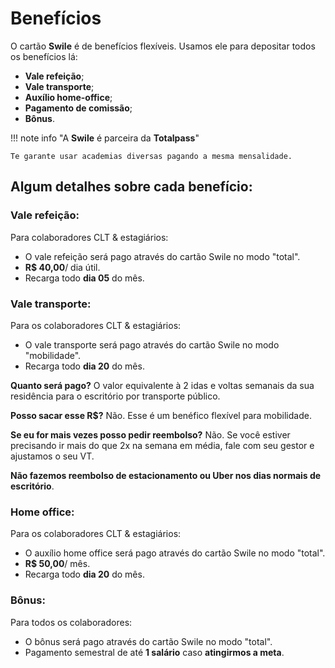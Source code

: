 # Benefícios

O cartão **Swile** é de benefícios flexíveis. Usamos ele para depositar todos os benefícios lá:

 - **Vale refeição**;
 - **Vale transporte**;
 - **Auxílio home-office**;
 - **Pagamento de comissão**;
 - **Bônus**.

!!! note info "A **Swile** é parceira da **Totalpass**" 

    Te garante usar academias diversas pagando a mesma mensalidade.

## Algum detalhes sobre cada benefício:

### Vale refeição:

Para colaboradores CLT & estagiários:

- O vale refeição será pago através do cartão Swile no modo "total".
- **R$ 40,00**/ dia útil.
- Recarga todo **dia 05** do mês.

### Vale transporte:

Para os colaboradores CLT & estagiários:

- O vale transporte será pago através do cartão Swile no modo "mobilidade". 
- Recarga todo **dia 20** do mês.

**Quanto será pago?** O valor equivalente à 2 idas e voltas semanais da sua residência para o escritório por transporte público.

**Posso sacar esse R$?** Não. Esse é um benéfico flexível para mobilidade.

**Se eu for mais vezes posso pedir reembolso?** Não. Se você estiver precisando ir mais do que 2x na semana em média, fale com seu gestor e ajustamos o seu VT. 

**Não fazemos reembolso de estacionamento ou Uber nos dias normais de escritório**.

### Home office:

Para os colaboradores CLT & estagiários: 

- O auxílio home office será pago através do cartão Swile no modo "total". 
- **R$ 50,00**/ mês.
- Recarga todo **dia 20** do mês.

### Bônus:

Para todos os colaboradores: 

- O bônus será pago através do cartão Swile no modo "total". 
- Pagamento semestral de até **1 salário** caso **atingirmos a meta**.
